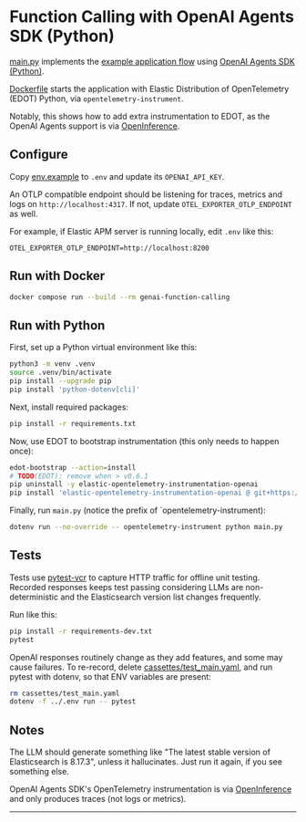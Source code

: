 # Function Calling with OpenAI Agents SDK (Python)

[main.py](main.py) implements the [example application flow][flow] using
[OpenAI Agents SDK (Python)][openai-agents-python].

[Dockerfile](Dockerfile) starts the application with Elastic Distribution
of OpenTelemetry (EDOT) Python, via `opentelemetry-instrument`.

Notably, this shows how to add extra instrumentation to EDOT, as the OpenAI
Agents support is via [OpenInference][openinference].

## Configure

Copy [env.example](env.example) to `.env` and update its `OPENAI_API_KEY`.

An OTLP compatible endpoint should be listening for traces, metrics and logs on
`http://localhost:4317`. If not, update `OTEL_EXPORTER_OTLP_ENDPOINT` as well.

For example, if Elastic APM server is running locally, edit `.env` like this:
```
OTEL_EXPORTER_OTLP_ENDPOINT=http://localhost:8200
```

## Run with Docker

```bash
docker compose run --build --rm genai-function-calling
```

## Run with Python

First, set up a Python virtual environment like this:
```bash
python3 -m venv .venv
source .venv/bin/activate
pip install --upgrade pip
pip install 'python-dotenv[cli]'
```

Next, install required packages:
```bash
pip install -r requirements.txt
```

Now, use EDOT to bootstrap instrumentation (this only needs to happen once):
```bash
edot-bootstrap --action=install
# TODO(EDOT): remove when > v0.6.1
pip uninstall -y elastic-opentelemetry-instrumentation-openai
pip install 'elastic-opentelemetry-instrumentation-openai @ git+https://github.com/elastic/elastic-otel-python-instrumentations.git@main#subdirectory=instrumentation/elastic-opentelemetry-instrumentation-openai'
```

Finally, run `main.py` (notice the prefix of `opentelemetry-instrument):
```bash
dotenv run --no-override -- opentelemetry-instrument python main.py
```

## Tests

Tests use [pytest-vcr][pytest-vcr] to capture HTTP traffic for offline unit
testing. Recorded responses keeps test passing considering LLMs are
non-deterministic and the Elasticsearch version list changes frequently.

Run like this:
```bash
pip install -r requirements-dev.txt
pytest
```

OpenAI responses routinely change as they add features, and some may cause
failures. To re-record, delete [cassettes/test_main.yaml][test_main.yaml], and
run pytest with dotenv, so that ENV variables are present:

```bash
rm cassettes/test_main.yaml
dotenv -f ../.env run -- pytest
```

## Notes

The LLM should generate something like "The latest stable version of
Elasticsearch is 8.17.3", unless it hallucinates. Just run it again, if you
see something else.

OpenAI Agents SDK's OpenTelemetry instrumentation is via
[OpenInference][openinference] and only produces traces (not logs or metrics).

---
[flow]: ../README.md#example-application-flow
[openai-agents-python]: https://github.com/openai/openai-agents-python
[pytest-vcr]: https://pytest-vcr.readthedocs.io/
[test_main.yaml]: cassettes/test_main.yaml
[openinference]:  https://github.com/Arize-ai/openinference/tree/main/python/instrumentation/openinference-instrumentation-openai-agents
